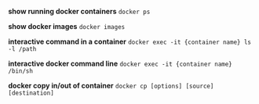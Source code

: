**show running docker containers**
`docker ps`

**show docker images**
`docker images`

**interactive command in a container**
`docker exec -it {container name} ls -l /path`

**interactive docker command line**
`docker exec -it {container name} /bin/sh`

**docker copy in/out of container**
`docker cp [options] [source] [destination]`

